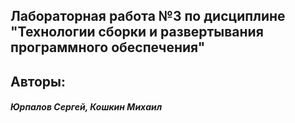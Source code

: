 ## Лабораторная работа №3 по дисциплине "Технологии сборки и развертывания программного обеспечения"

## Aвторы:
<h5>Юрпалов Сергей, Кошкин Михаил</h5>
